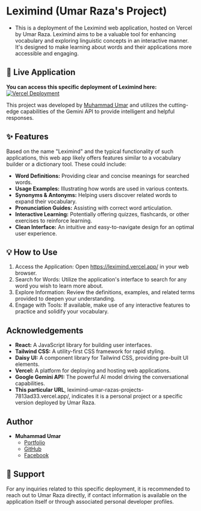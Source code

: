 # Leximind (Umar Raza's Project)
* This is a deployment of the Leximind web application, hosted on Vercel by Umar Raza. Leximind aims to be a valuable tool for enhancing vocabulary and exploring linguistic concepts in an interactive manner. It's designed to make learning about words and their applications more accessible and engaging.

## 🚀 Live Application
**You can access this specific deployment of Leximind here:**
[![Vercel Deployment](https://vercel.com/api/www/button?url=https%3A%2F%2Fleximind.vercel.app%2F)](https://leximind.vercel.app/)

This project was developed by [Muhammad Umar](https://mu-portfolio.web.app/) and utilizes the cutting-edge capabilities of the Gemini API to provide intelligent and helpful responses.

## ✨ Features

Based on the name "Leximind" and the typical functionality of such applications, this web app likely offers features similar to a vocabulary builder or a dictionary tool. These could include:

* **Word Definitions:** Providing clear and concise meanings for searched words.
* **Usage Examples:** Illustrating how words are used in various contexts.
* **Synonyms & Antonyms:** Helping users discover related words to expand their vocabulary.
* **Pronunciation Guides:** Assisting with correct word articulation.
* **Interactive Learning:** Potentially offering quizzes, flashcards, or other exercises to reinforce learning.
* **Clean Interface:** An intuitive and easy-to-navigate design for an optimal user experience.

## 💡 How to Use

1. Access the Application: Open https://leximind.vercel.app/ in your web browser.
2. Search for Words: Utilize the application's interface to search for any word you wish to learn more about.
3. Explore Information: Review the definitions, examples, and related terms provided to deepen your understanding.
4. Engage with Tools: If available, make use of any interactive features to practice and solidify your vocabulary.



## Acknowledgements

* **React:** A JavaScript library for building user interfaces.
* **Tailwind CSS:** A utility-first CSS framework for rapid styling.
* **Daisy UI:** A component library for Tailwind CSS, providing pre-built UI elements.
* **Vercel:** A platform for deploying and hosting web applications.
* **Google Gemini API:** The powerful AI model driving the conversational capabilities.
* **This particular URL**, leximind-umar-razas-projects-7813ad33.vercel.app/, indicates it is a personal project or a specific version deployed by Umar Raza.

## Author

* **Muhammad Umar**
    * [Portfolio](https://mu-portfolio.web.app/)
    * [GitHub](https://github.com/Umar-Raza)
    * [Facebook](https://facebook.com/muhammadumar63)

## 🤝 Support
For any inquiries related to this specific deployment, it is recommended to reach out to Umar Raza directly, if contact information is available on the application itself or through associated personal developer profiles.